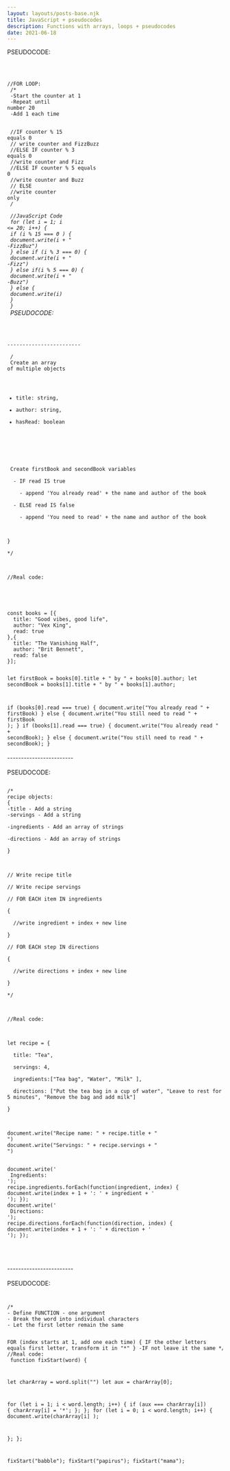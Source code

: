 ```yaml
---
layout: layouts/posts-base.njk
title: JavaScript + pseudocodes 
description: Functions with arrays, loops + pseudocodes
date: 2021-06-18
---
```

PSEUDOCODE: <br/>
<br/>
<code>

 //FOR LOOP:<br/>
/*<br/>
-Start the counter at 1<br/>
-Repeat until number 20<br/>
-Add 1 each time<br/>
<br/>
<br/>
//IF counter % 15 equals 0<br/>
  // write counter and FizzBuzz<br/>
//ELSE IF counter % 3 equals 0<br/>
  //write counter and Fizz<br/>
//ELSE IF counter % 5 equals 0<br/>
  //write counter and Buzz<br/>
// ELSE <br/>
  //write counter only<br/>
*/<br/>
<br/>
//JavaScript Code<br/>
for (let i = 1; i <= 20; i++) {<br/>
    if (i % 15 === 0 ) {<br/>
      document.write(i + " -FizzBuz")<br/>
    } else if (i % 3 === 0) {<br/>
      document.write(i + " -Fizz")<br/>
    } else if(i % 5 === 0) {<br/>
      document.write(i + " -Buzz")<br/>
    } else {<br/>
      document.write(i)<br/>
    }<br/>
  }<br/>
</code>
PSEUDOCODE: <br/>
<br/>
<code>
<br/><br/>------------------------<br/><br/>
/*<br/>
Create an array of multiple objects  <br/>
 - title: string,<br/>
 - author: string,<br/>
 - hasRead: boolean<br/>
<br/>
<br/>
 Create firstBook and secondBook variables<br/>
  - IF read IS true<br/>
    - append 'You already read' + the name and author of the book<br/>
  - ELSE read IS false<br/>
    - append 'You need to read' + the name and author of the book<br/>
  <br/>
}<br/>
*/<br/>
<br/>
//Real code:<br/>
<br/>
<br/>
const books = [{
  title: "Good vibes, good life",
  author: "Vex King",
  read: true
},{
  title: "The Vanishing Half",
  author: "Brit Bennett",
  read: false
}];


let firstBook = books[0].title + " by " + books[0].author;
let secondBook = books[1].title + " by " + books[1].author;


if (books[0].read === true) {
  document.write("You already read " + firstBook)
} else {
  document.write("You still need to read " + firstBook );
}
if (books[1].read === true) {
  document.write("You already read " + secondBook);
} else {
  document.write("You still need to read " + secondBook);
}
</code>
<br/><br/>------------------------<br/><br/>
PSEUDOCODE: 

<code>
/*
recipe objects: 
{
-title - Add a string
-servings - Add a string<br/>
-ingredients - Add an array of strings<br/>
-directions - Add an array of strings<br/>
}<br/>
<br/>
// Write recipe title<br/>
// Write recipe servings<br/>
// FOR EACH item IN ingredients <br/>
{<br/>
  //write ingredient + index + new line<br/>
}<br/>
// FOR EACH step IN directions <br/>
{<br/>
  //write directions + index + new line<br/>
}<br/>
*/<br/>
<br/>
//Real code:<br/>
<br/>
let recipe = {<br/>
  title: "Tea",<br/>
  servings: 4,<br/>
  ingredients:["Tea bag", "Water", "Milk" ],<br/>
  directions: ["Put the tea bag in a cup of water", "Leave to rest for 5 minutes", "Remove the bag and add milk"]<br/>
}<br/>
<br/>
document.write("Recipe name: " + recipe.title + "<br/>")
document.write("Servings: " + recipe.servings + "<br />")

document.write('<br /> Ingredients: <br />');
recipe.ingredients.forEach(function(ingredient, index) {
  document.write(index + 1 + ': ' + ingredient + '<br />');
});
document.write('<br /> Directions: <br />');
recipe.directions.forEach(function(direction, index) {
  document.write(index + 1 + ': ' + direction + '<br />');
});<br/>
</code>

<br/><br/>------------------------<br/><br/>
PSEUDOCODE: 

<code>
<pre>
/* 
- Define FUNCTION - one argument 
- Break the word into individual characters
- Let the first letter remain the same 

FOR (index starts at 1, add one each time) {
  IF the other letters equals first letter, transform it in "*"
}
-IF not leave it the same
*/
//Real code:<br/>
function fixStart(word) {
  
  let charArray = word.split("")
  let aux = charArray[0];
  

for (let i = 1; i < word.length; i++) {
  if (aux === charArray[i]) {
    charArray[i] = '*';
    };
};
  for (let i = 0; i < word.length; i++) {
  document.write(charArray[i] );
  
};
};

fixStart("babble");
fixStart("papirus");
fixStart("mama");
</pre>
</code>
